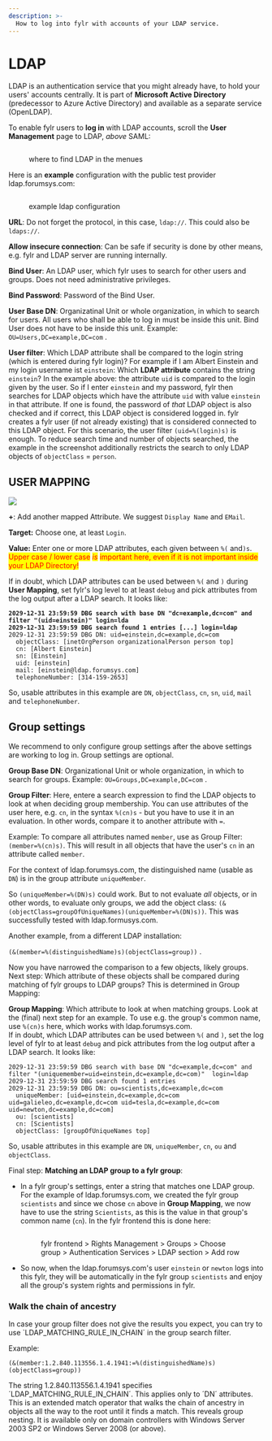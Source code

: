 ```yaml
---
description: >-
  How to log into fylr with accounts of your LDAP service.
---
```


# LDAP

LDAP is an authentication service that you might already have, to hold your users' accounts centrally. It is part of **Microsoft Active Directory** (predecessor to Azure Active Directory) and available as a separate service (OpenLDAP).

To enable fylr users to **log in** with LDAP accounts, scroll the **User Management** page to LDAP, _above_ SAML:

<figure><img src="/_assets/images/fylr-ldap-find-menu.png" alt=""><figcaption><p>where to find LDAP in the menues</p></figcaption></figure>

Here is an **example** configuration with the public test provider ldap.forumsys.com:

<figure><img src="../_assets/images/fylr-ldap-cropped.png" alt=""><figcaption><p>example ldap configuration</p></figcaption></figure>

**URL**: Do not forget the protocol, in this case, `ldap://`. This could also be `ldaps://`.

**Allow insecure connection**: Can be safe if security is done by other means, e.g. fylr and LDAP server are running internally.

**Bind User**: An LDAP user, which fylr uses to search for other users and groups. Does not need administrative privileges.

**Bind Password**: Password of the Bind User.

**User Base DN**: Organizatinal Unit or whole organization, in which to search for users. All users who shall be able to log in must be inside this unit. Bind User does not have to be inside this unit. Example: `OU=Users,DC=example,DC=com` .

**User filter**: Which LDAP attribute shall be compared to the login string (which is entered during fylr login)? For example if I am Albert Einstein and my login username ist `einstein`: Which **LDAP attribute** contains the string `einstein`? In the example above: the attribute `uid` is compared to the login given by the user. So if I enter `einstein` and my password, fylr then searches for LDAP objects which have the attribute `uid` with value `einstein` in that attribute. If one is found, the password of _that_ LDAP object is also checked and if correct, this LDAP object is considered logged in. fylr creates a fylr user (if not already existing) that is considered connected to this LDAP object. For this scenario, the user filter `(uid=%(login)s)` is enough. To reduce search time and number of objects searched, the example in the screenshot additionally restricts the search to only LDAP objects of `objectClass` = `person`.

## USER MAPPING

![](<../.gitbook/assets/image (6).png>)

**+**: Add another mapped Attribute. We suggest `Display Name` and `EMail`.

**Target:** Choose one, at least `Login`.

**Value:** Enter one or more LDAP attributes, each given between `%(` and`)s`. <mark style="color:red;">Upper case / lower case</mark> <mark style="color:red;"></mark>_<mark style="color:red;">is</mark>_ <mark style="color:red;"></mark><mark style="color:red;">important here, even if it is not important inside your LDAP Directory!</mark>

If in doubt, which LDAP attributes can be used between `%(` and `)` during **User Mapping**, set fylr's log level to at least `debug` and pick attributes from the log output after a LDAP search. It looks like:

<pre><code><strong>2029-12-31 23:59:59 DBG search with base DN "dc=example,dc=com" and filter "(uid=einstein)" login=lda
</strong><strong>2029-12-31 23:59:59 DBG search found 1 entries [...] login=ldap
</strong>2029-12-31 23:59:59 DBG DN: uid=einstein,dc=example,dc=com
  objectClass: [inetOrgPerson organizationalPerson person top]
  cn: [Albert Einstein]
  sn: [Einstein]
  uid: [einstein]
  mail: [einstein@ldap.forumsys.com]
  telephoneNumber: [314-159-2653]
</code></pre>

So, usable attributes in this example are `DN`, `objectClass`, `cn`, `sn`, `uid`, `mail` and `telephoneNumber`.

## Group settings

We recommend to only configure group settings after the above settings are working to log in. Group settings are optional.

**Group Base DN**: Organizational Unit or whole organization, in which to search for groups. Example: `OU=Groups,DC=example,DC=com` .

**Group Filter**: Here, entere a search expression to find the LDAP objects to look at when deciding group membership. You can use attributes of the user here, e.g. `cn`, in the syntax `%(cn)s` - but you have to use it in an evaluation. In other words, compare it to another attribute with `=`.

Example: To compare all attributes named `member`, use as Group Filter: `(member=%(cn)s)`. This will result in all objects that have the user's `cn` in an attribute called `member`.

For the context of ldap.forumsys.com, the distinguished name (usable as `DN`) is in the group attribute `uniqueMember`.

So `(uniqueMember=%(DN)s)` could work. But to not evaluate _all_ objects, or in other words, to evaluate only groups, we add the object class: `(&(objectClass=groupOfUniqueNames)(uniqueMember=%(DN)s))`. This was successfully tested with ldap.formusys.com.

Another example, from a different LDAP installation:&#x20;

`(&(member=%(distinguishedName)s)(objectClass=group))` .

Now you have narrowed the comparison to a few objects, likely groups. Next step: Which attribute of these objects shall be compared during matching of fylr groups to LDAP groups? This is determined in Group Mapping:

**Group Mapping**: Which attribute to look at when matching groups. Look at the (final) next step for an example. To use e.g. the group's common name, use `%(cn)s` here, which works with  ldap.forumsys.com. \
If in doubt, which LDAP attributes can be used between `%(` and `)`, set the log level of fylr to at least `debug` and pick attributes from the log output after a LDAP search. It looks like:

```
2029-12-31 23:59:59 DBG search with base DN "dc=example,dc=com" and filter "(uniquemember=uid=einstein,dc=example,dc=com)"  login=ldap
2029-12-31 23:59:59 DBG search found 1 entries
2029-12-31 23:59:59 DBG DN: ou=scientists,dc=example,dc=com
  uniqueMember: [uid=einstein,dc=example,dc=com uid=galieleo,dc=example,dc=com uid=tesla,dc=example,dc=com uid=newton,dc=example,dc=com]
  ou: [scientists]
  cn: [Scientists]
  objectClass: [groupOfUniqueNames top]
```

So, usable attributes in this example are `DN`, `uniqueMember`, `cn`, `ou` and `objectClass`.

Final step: **Matching an LDAP group to a fylr group**:

*   In a fylr group's settings, enter a string that matches one LDAP group. For the example of ldap.forumsys.com, we created the fylr group `scientists` and since we chose `cn` above in **Group Mapping**, we now have to use the string `Scientists`, as this is the value in that group's common name (`cn`). In the fylr frontend this is done here:

    <figure><img src="../.gitbook/assets/image (2).png" alt=""><figcaption><p>fylr frontend > Rights Management > Groups > Choose group > Authentication Services > LDAP section > Add row</p></figcaption></figure>
* So now, when the ldap.forumsys.com's user `einstein` or `newton` logs into this fylr, they will be automatically in the fylr group `scientists` and enjoy all the group's system rights and permissions in fylr.&#x20;

### Walk the chain of ancestry

In case your group filter does not give the results you expect, you can try to use `LDAP_MATCHING_RULE_IN_CHAIN´ in the group search filter.

Example:


```
(&(member:1.2.840.113556.1.4.1941:=%(distinguishedName)s)(objectClass=group))
```

The string 1.2.840.113556.1.4.1941 specifies ´LDAP_MATCHING_RULE_IN_CHAIN´. This applies only to ´DN´ attributes. This is an extended match operator that walks the chain of ancestry in objects all the way to the root until it finds a match. This reveals group nesting. It is available only on domain controllers with Windows Server 2003 SP2 or Windows Server 2008 (or above).



